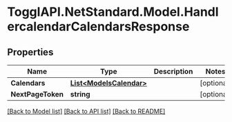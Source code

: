 # TogglAPI.NetStandard.Model.HandlercalendarCalendarsResponse
## Properties

Name | Type | Description | Notes
------------ | ------------- | ------------- | -------------
**Calendars** | [**List&lt;ModelsCalendar&gt;**](ModelsCalendar.md) |  | [optional] 
**NextPageToken** | **string** |  | [optional] 

[[Back to Model list]](../README.md#documentation-for-models) [[Back to API list]](../README.md#documentation-for-api-endpoints) [[Back to README]](../README.md)

